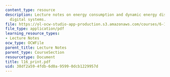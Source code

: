 ```yaml
---
content_type: resource
description: Lecture notes on energy consumption and dynamic energy dissipation in
  digital systems.
file: https://ol-ocw-studio-app-production.s3.amazonaws.com/courses/6-111-introductory-digital-systems-laboratory-spring-2006/38df2a594fdb6d0a95990dcb1229957d_l16_print.pdf
file_type: application/pdf
learning_resource_types:
- Lecture Notes
ocw_type: OCWFile
parent_title: Lecture Notes
parent_type: CourseSection
resourcetype: Document
title: l16_print.pdf
uid: 38df2a59-4fdb-6d0a-9599-0dcb1229957d
---
```

